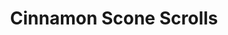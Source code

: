 ---
title: Cinnamon Scone Scrolls
tags: ["baking", "dessert"]
ingredients:
  - SCONE DOUGH
  - 3 cups flour
  - 5 tsp baking powder
  - 75g butter, grated
  - 3/4 cup milk
topping:
  - 1/4 cup melted or spreadable butter
  - Cinnamon
  - Brown sugar
method:
  - Preheat oven to 200°C.
  - In a large bowl, grate butter into the flour and baking powder. Rub it in lightly with your fingers.
  - Make a well in the centre and pour in the milk.
  - Mix lightly until just combined—do not overmix.
  - Turn dough out onto a lightly floured surface and knead briefly.
  - Roll or press the dough out into a rectangle using a floured rolling pin or knuckles.
  - Brush the surface with melted butter, then sprinkle generously with cinnamon and brown sugar.
  - Roll the dough into a log and slice into scrolls.
  - Place scrolls on a lined baking tray, touching or nearly touching.
  - Bake for about 15 minutes at 200°C until golden.
---